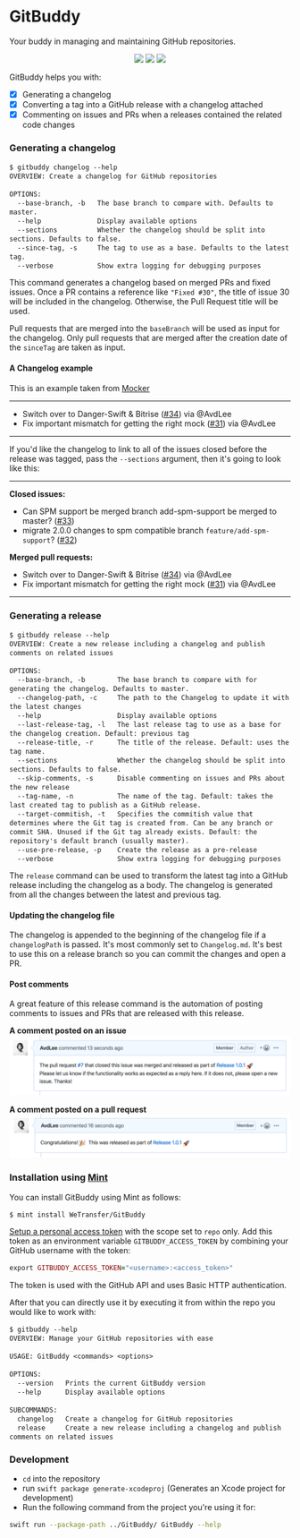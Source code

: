 # GitBuddy
Your buddy in managing and maintaining GitHub repositories.

<p align="center">
<img src="https://app.bitrise.io/app/257a09239a13f301.svg?token=1iMSavdhOwGWKuYtK9fgoQ"/>
<img src="https://img.shields.io/badge/language-swift5.1-f48041.svg?style=flat"/>
<img src="https://img.shields.io/badge/License-MIT-yellow.svg?style=flat"/>
</p>

GitBuddy helps you with:

- [x] Generating a changelog
- [x] Converting a tag into a GitHub release with a changelog attached
- [x] Commenting on issues and PRs when a releases contained the related code changes

### Generating a changelog
```
$ gitbuddy changelog --help
OVERVIEW: Create a changelog for GitHub repositories

OPTIONS:
  --base-branch, -b   The base branch to compare with. Defaults to master.
  --help              Display available options
  --sections          Whether the changelog should be split into sections. Defaults to false. 
  --since-tag, -s     The tag to use as a base. Defaults to the latest tag.
  --verbose           Show extra logging for debugging purposes
```

This command generates a changelog based on merged PRs and fixed issues. Once a PR contains a reference like `"Fixed #30"`, the title of issue 30 will be included in the changelog. Otherwise, the Pull Request title will be used.

Pull requests that are merged into the `baseBranch` will be used as input for the changelog. Only pull requests that are merged after the creation date of the `sinceTag` are taken as input.

#### A Changelog example
This is an example taken from [Mocker](https://github.com/WeTransfer/Mocker/releases/tag/2.0.1)

----

- Switch over to Danger-Swift & Bitrise ([#34](https://github.com/WeTransfer/Mocker/pull/34)) via @AvdLee
- Fix important mismatch for getting the right mock ([#31](https://github.com/WeTransfer/Mocker/pull/31)) via @AvdLee

----

If you'd like the changelog to link to all of the issues closed before the release was tagged, pass the `--sections` argument, then it's going to look like this:

----

**Closed issues:**

- Can SPM support be merged branch add-spm-support be merged to master? ([#33](https://github.com/WeTransfer/Mocker/pull/33))
- migrate 2.0.0 changes to spm compatible branch `feature/add-spm-support`? ([#32](https://github.com/WeTransfer/Mocker/pull/32))

**Merged pull requests:**

- Switch over to Danger-Swift & Bitrise ([#34](https://github.com/WeTransfer/Mocker/pull/34)) via @AvdLee
- Fix important mismatch for getting the right mock ([#31](https://github.com/WeTransfer/Mocker/pull/31)) via @AvdLee

----

### Generating a release
```
$ gitbuddy release --help
OVERVIEW: Create a new release including a changelog and publish comments on related issues

OPTIONS:
  --base-branch, -b        The base branch to compare with for generating the changelog. Defaults to master.
  --changelog-path, -c     The path to the Changelog to update it with the latest changes
  --help                   Display available options
  --last-release-tag, -l   The last release tag to use as a base for the changelog creation. Default: previous tag
  --release-title, -r      The title of the release. Default: uses the tag name.
  --sections               Whether the changelog should be split into sections. Defaults to false.
  --skip-comments, -s      Disable commenting on issues and PRs about the new release
  --tag-name, -n           The name of the tag. Default: takes the last created tag to publish as a GitHub release.
  --target-commitish, -t   Specifies the commitish value that determines where the Git tag is created from. Can be any branch or commit SHA. Unused if the Git tag already exists. Default: the repository's default branch (usually master).
  --use-pre-release, -p    Create the release as a pre-release
  --verbose                Show extra logging for debugging purposes
```

The `release` command can be used to transform the latest tag into a GitHub release including the changelog as a body.
The changelog is generated from all the changes between the latest and previous tag.

#### Updating the changelog file
The changelog is appended to the beginning of the changelog file if a `changelogPath` is passed. It's most commonly set to `Changelog.md`.
It's best to use this on a release branch so you can commit the changes and open a PR.

#### Post comments
A great feature of this release command is the automation of posting comments to issues and PRs that are released with this release.

**A comment posted on an issue**
![](Assets/issue_comment.png)

**A comment posted on a pull request**
![](Assets/pr_comment.png)

### Installation using [Mint](https://github.com/yonaskolb/mint)
You can install GitBuddy using Mint as follows:

```
$ mint install WeTransfer/GitBuddy
```

[Setup a personal access token](https://help.github.com/en/github/authenticating-to-github/creating-a-personal-access-token-for-the-command-line) with the scope set to `repo` only. Add this token as an environment variable `GITBUDDY_ACCESS_TOKEN` by combining your GitHub username with the token:

```ruby
export GITBUDDY_ACCESS_TOKEN="<username>:<access_token>"
```

The token is used with the GitHub API and uses Basic HTTP authentication.

After that you can directly use it by executing it from within the repo you would like to work with:

```
$ gitbuddy --help
OVERVIEW: Manage your GitHub repositories with ease

USAGE: GitBuddy <commands> <options>

OPTIONS:
  --version   Prints the current GitBuddy version
  --help      Display available options

SUBCOMMANDS:
  changelog   Create a changelog for GitHub repositories
  release     Create a new release including a changelog and publish comments on related issues
```

### Development
- `cd` into the repository
- run `swift package generate-xcodeproj` (Generates an Xcode project for development)
- Run the following command from the project you're using it for:

```bash
swift run --package-path ../GitBuddy/ GitBuddy --help
```
